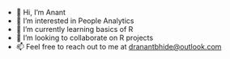 - 👋 Hi, I’m Anant
- 👀 I’m interested in People Analytics
- 🌱 I’m currently learning basics of R
- 💞️ I’m looking to collaborate on R projects
- 📫 Feel free to reach out to me at dranantbhide@outlook.com

<!---
DrabPA/DrabPA is a ✨ special ✨ repository because its `README.md` (this file) appears on your GitHub profile.
You can click the Preview link to take a look at your changes.
--->
